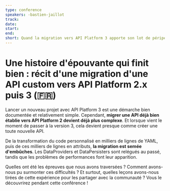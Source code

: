 ```yaml
---
type: conference
speakers: -bastien-jaillot 
track: 
date: 
start: 
end: 
short: Quand la migration vers API Platform 3 apporte son lot de péripéties 
---
```


# Une histoire d'épouvante qui finit bien : récit d'une migration d'une API custom vers API Platform 2.x puis 3 (🇫🇷) 

Lancer un nouveau projet avec API Platform 3 est une démarche bien documentée et relativement simple. Cependant, **migrer une API déjà bien établie vers API Platform 2 devient déjà plus complexe**. Et lorsque vient le moment de passer à la version 3, cela devient presque comme créer une toute nouvelle API.

De la transformation du code personnalisé en milliers de lignes de YAML, puis de ces milliers de lignes en attributs, **la migration est semée d'embûches**. Les DataProviders et DataPersisters sont relégués au passé, tandis que les problèmes de performances font leur apparition.

Quelles ont été les épreuves que nous avons traversées ? Comment avons-nous pu surmonter ces difficultés ? Et surtout, quelles leçons avons-nous tirées de cette expérience pour les partager avec la communauté ? Vous le découvrirez pendant cette conférence ! 